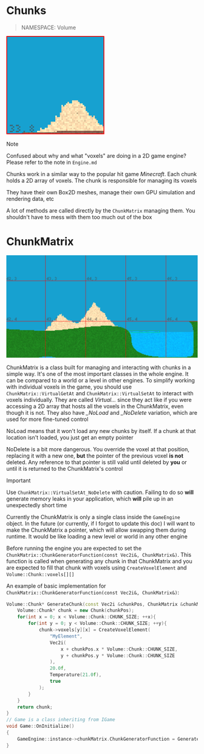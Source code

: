 # Chunks

> NAMESPACE: Volume

<img src="images/chunk-debug.png" alt="Chunk during debug rendering" title="Example of a rendered chunk during debug rendering enabled" width="258">

> [!NOTE]  
> Confused about why and what "voxels" are doing in a 2D game engine? Please refer to the note in `Engine.md`

Chunks work in a similar way to the popular hit game *Minecraft*. Each chunk holds a 2D array of voxels. The chunk is responsible for managing its voxels

They have their own Box2D meshes, manage their own GPU simulation and rendering data, etc

A lot of methods are called directly by the `ChunkMatrix` managing them. You shouldn't have to mess with them too much out of the box

# ChunkMatrix

<img src="images/chunkmatrix-debug.png" alt="ChunkMatrix during debug rendering" title="Example of a ChunkMatrix holding multiple chunks" width="512">

ChunkMatrix is a class built for managing and interacting with chunks in a simple way. It's one of the most important classes in the whole engine. It can be compared to a world or a level in other engines. To simplify working with individual voxels in the game, you should use `ChunkMatrix::VirtualGetAt` and `ChunkMatrix::VirtualSetAt` to interact with voxels individually. They are called *Virtual...* since they act like if you were accessing a 2D array that hosts all the voxels in the ChunkMatrix, even though it is not. They also have *_NoLoad* and *_NoDelete* variation, which are used for more fine-tuned control

NoLoad means that it won't load any new chunks by itself. If a chunk at that location isn't loaded, you just get an empty pointer

NoDelete is a bit more dangerous. You override the voxel at that position, replacing it with a new one, **but** the pointer of the previous voxel **is not** deleted. Any reference to that pointer is still valid until deleted by **you** or until it is returned to the ChunkMatrix's control

> [!IMPORTANT]  
> Use `ChunkMatrix::VirtualSetAt_NoDelete` with caution. Failing to do so **will** generate memory leaks in your application, which **will** pile up in an unexpectedly short time

Currently the ChunkMatrix is only a single class inside the `GameEngine` object. In the future (or currently, if I forgot to update this doc) I will want to make the ChunkMatrix a pointer, which will allow swapping them during runtime. It would be like loading a new level or world in any other engine

Before running the engine you are expected to set the `ChunkMatrix::ChunkGeneratorFunction(const Vec2i&, ChunkMatrix&)`. This function is called when generating any chunk in that ChunkMatrix and you are expected to fill that chunk with voxels using `CreateVoxelElement` and `Volume::Chunk::voxels[][]`

An example of basic implementation for `ChunkMatrix::ChunkGeneratorFunction(const Vec2i&, ChunkMatrix&)`:
```cpp
Volume::Chunk* GenerateChunk(const Vec2i &chunkPos, ChunkMatrix &chunkMatrix){
    Volume::Chunk* chunk = new Chunk(chunkPos);
    for(int x = 0; x < Volume::Chunk::CHUNK_SIZE; ++x){
        for(int y = 0; y < Volume::Chunk::CHUNK_SIZE; ++y){
            chunk->voxels[y][x] = CreateVoxelElement(
                "MyElement",
                Vec2i(
                    x + chunkPos.x * Volume::Chunk::CHUNK_SIZE, 
                    y + chunkPos.y * Volume::Chunk::CHUNK_SIZE
                ),
                20.0f,
                Temperature(21.0f),
                true
            );
        }
    }
    return chunk;
}
// Game is a class inheriting from IGame
void Game::OnInitialize()
{
    GameEngine::instance->chunkMatrix.ChunkGeneratorFunction = GenerateChunk;
}
```